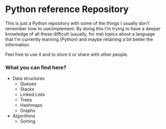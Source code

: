 # Python reference Repository

This is just a Python repository with some of the things I usually don't remember how to use/implement. By doing this I'm trying to have a deeper knowledge of all these difficult (usually, for me) topics about a language that I'm currently learning (Python) and maybe retaining a  bit better the information.

Feel free to use it and to store it or share with other people.

### What you can find here?

- Data structures
    * Queues
    * Stacks
    * Linked Lists
    * Trees
    * Hashmaps
    * Graphs 
- Algorithms
    * Sorting
